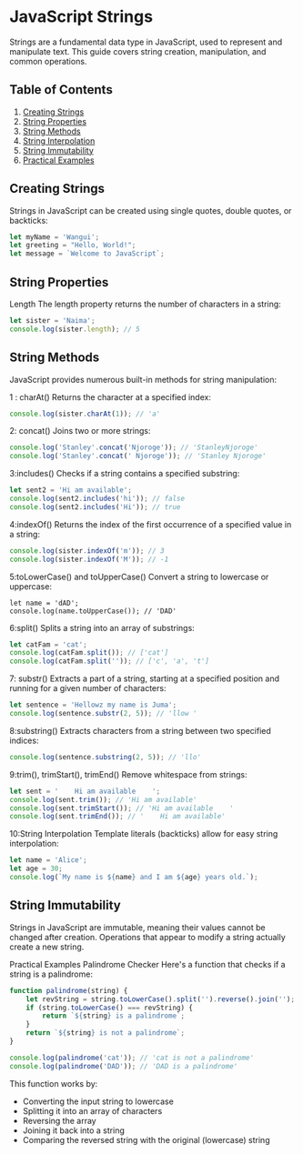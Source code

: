 # JavaScript Strings

Strings are a fundamental data type in JavaScript, used to represent and manipulate text. This guide covers string creation, manipulation, and common operations.

## Table of Contents

1. [Creating Strings](#creating-strings)
2. [String Properties](#string-properties)
3. [String Methods](#string-methods)
4. [String Interpolation](#string-interpolation)
5. [String Immutability](#string-immutability)
6. [Practical Examples](#practical-examples)

## Creating Strings

Strings in JavaScript can be created using single quotes, double quotes, or backticks:

```javascript
let myName = 'Wangui';
let greeting = "Hello, World!";
let message = `Welcome to JavaScript`;
```
## String Properties
Length
The length property returns the number of characters in a string:

```Javascript
let sister = 'Naima';
console.log(sister.length); // 5
```

## String Methods
JavaScript provides numerous built-in methods for string manipulation:

1 : charAt()
Returns the character at a specified index:

```Javascript
console.log(sister.charAt(1)); // 'a'
```
2: concat()
Joins two or more strings:

```Javascript
console.log('Stanley'.concat('Njoroge')); // 'StanleyNjoroge'
console.log('Stanley'.concat(' Njoroge')); // 'Stanley Njoroge'
```

3:includes()
Checks if a string contains a specified substring:
```Javascript
let sent2 = 'Hi am available';
console.log(sent2.includes('hi')); // false
console.log(sent2.includes('Hi')); // true
```

4:indexOf()
Returns the index of the first occurrence of a specified value in a string:
```Javascript
console.log(sister.indexOf('m')); // 3
console.log(sister.indexOf('M')); // -1

```

5:toLowerCase() and toUpperCase()
Convert a string to lowercase or uppercase:
```javaJavascript
let name = 'dAD';
console.log(name.toUpperCase()); // 'DAD'
```

6:split()
Splits a string into an array of substrings:
```Javascript
let catFam = 'cat';
console.log(catFam.split()); // ['cat']
console.log(catFam.split('')); // ['c', 'a', 't']
```

7: substr()
Extracts a part of a string, starting at a specified position and running for a given number of characters:
```Javascript
let sentence = 'Hellowz my name is Juma';
console.log(sentence.substr(2, 5)); // 'llow '
```

8:substring()
Extracts characters from a string between two specified indices:
```Javascript
console.log(sentence.substring(2, 5)); // 'llo'
```

9:trim(), trimStart(), trimEnd()
Remove whitespace from strings:
```Javascript
let sent = '    Hi am available    ';
console.log(sent.trim()); // 'Hi am available'
console.log(sent.trimStart()); // 'Hi am available    '
console.log(sent.trimEnd()); // '    Hi am available'
```

10:String Interpolation
Template literals (backticks) allow for easy string interpolation:
```Javascript
let name = 'Alice';
let age = 30;
console.log(`My name is ${name} and I am ${age} years old.`);
```

## String Immutability
Strings in JavaScript are immutable, meaning their values cannot be changed after creation. Operations that appear to modify a string actually create a new string.

Practical Examples
Palindrome Checker
Here's a function that checks if a string is a palindrome:
```Javascript
function palindrome(string) {
    let revString = string.toLowerCase().split('').reverse().join('');
    if (string.toLowerCase() === revString) {
        return `${string} is a palindrome`;
    }
    return `${string} is not a palindrome`;
}

console.log(palindrome('cat')); // 'cat is not a palindrome'
console.log(palindrome('DAD')); // 'DAD is a palindrome'
```
This function works by:

 - Converting the input string to lowercase
 - Splitting it into an array of characters
 - Reversing the array
 - Joining it back into a string
 - Comparing the reversed string with the original (lowercase) string